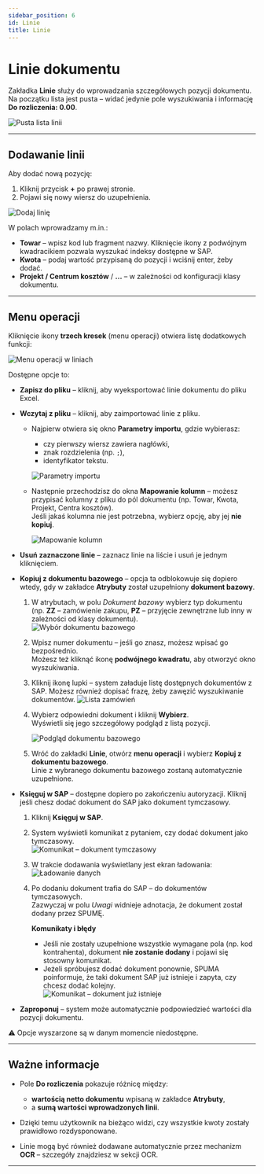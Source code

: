 ```yaml
---
sidebar_position: 6
id: Linie
title: Linie
---
```


# Linie dokumentu   

Zakładka **Linie** służy do wprowadzania szczegółowych pozycji dokumentu.  
Na początku lista jest pusta – widać jedynie pole wyszukiwania i informację **Do rozliczenia: 0.00**.  

![Pusta lista linii](/img/linie1.png)  

---

## Dodawanie linii  

Aby dodać nową pozycję:  

1. Kliknij przycisk **+** po prawej stronie.  
2. Pojawi się nowy wiersz do uzupełnienia.  

![Dodaj linię](/img/linie2.png)  

W polach wprowadzamy m.in.:  
- **Towar** – wpisz kod lub fragment nazwy. Kliknięcie ikony z podwójnym kwadracikiem pozwala wyszukać indeksy dostępne w SAP.  
- **Kwota** – podaj wartość przypisaną do pozycji i wciśnij enter, żeby dodać.  
- **Projekt / Centrum kosztów** / **...** – w zależności od konfiguracji klasy dokumentu.  

---

## Menu operacji  

Kliknięcie ikony **trzech kresek** (menu operacji) otwiera listę dodatkowych funkcji:  

![Menu operacji w liniach](/img/linie3.png)  

Dostępne opcje to:  

- **Zapisz do pliku** – kliknij, aby wyeksportować linie dokumentu do pliku Excel.  
- **Wczytaj z pliku** – kliknij, aby zaimportować linie z pliku.  
   + Najpierw otwiera się okno **Parametry importu**, gdzie wybierasz:  
      - czy pierwszy wiersz zawiera nagłówki,  
      - znak rozdzielenia (np. `;`),  
      - identyfikator tekstu.  

      ![Parametry importu](/img/linie4.png)  

   + Następnie przechodzisz do okna **Mapowanie kolumn** – możesz przypisać kolumny z pliku do pól dokumentu (np. Towar, Kwota, Projekt, Centra kosztów).  
      Jeśli jakaś kolumna nie jest potrzebna, wybierz opcję, aby jej **nie kopiuj**.  

      ![Mapowanie kolumn](/img/linie5.png)  

- **Usuń zaznaczone linie** – zaznacz linie na liście i usuń je jednym kliknięciem.  
- **Kopiuj z dokumentu bazowego** – opcja ta odblokowuje się dopiero wtedy, gdy w zakładce **Atrybuty** został uzupełniony **dokument bazowy**. 

   1. W atrybutach, w polu *Dokument bazowy* wybierz typ dokumentu (np. **ZZ** – zamówienie zakupu, **PZ** – przyjęcie zewnętrzne lub inny w zależności od klasy dokumentu).  
      ![Wybór dokumentu bazowego](/img/linie10.png)  

   2. Wpisz numer dokumentu – jeśli go znasz, możesz wpisać go bezpośrednio.  
      Możesz też kliknąć ikonę **podwójnego kwadratu**, aby otworzyć okno wyszukiwania.  

   3. Kliknij ikonę lupki – system załaduje listę dostępnych dokumentów z SAP. Możesz również dopisać frazę, żeby zawęzić wyszukiwanie dokumentów.
      ![Lista zamówień](/img/linie11.png)  

   4. Wybierz odpowiedni dokument i kliknij **Wybierz**.  
      Wyświetli się jego szczegółowy podgląd z listą pozycji.  

      ![Podgląd dokumentu bazowego](/img/linie12.png)  

   5. Wróć do zakładki **Linie**, otwórz **menu operacji** i wybierz **Kopiuj z dokumentu bazowego**.  
      Linie z wybranego dokumentu bazowego zostaną automatycznie uzupełnione.  
 
- **Księguj w SAP** – dostępne dopiero po zakończeniu autoryzacji. Kliknij jeśli chesz dodać dokument do SAP jako dokument tymczasowy.

   1. Kliknij **Księguj w SAP**.  
   2. System wyświetli komunikat z pytaniem, czy dodać dokument jako tymczasowy.  
      ![Komunikat – dokument tymczasowy](/img/linie7.png)  
   3. W trakcie dodawania wyświetlany jest ekran ładowania:  
      ![Ładowanie danych](/img/linie8.png)  
   4. Po dodaniu dokument trafia do SAP – do dokumentów tymczasowych.  
      Zazwyczaj w polu *Uwagi* widnieje adnotacja, że dokument został dodany przez SPUMĘ.  

      **Komunikaty i błędy**
      - Jeśli nie zostały uzupełnione wszystkie wymagane pola (np. kod kontrahenta), dokument **nie zostanie dodany** i pojawi się stosowny komunikat.  
      - Jeżeli spróbujesz dodać dokument ponownie, SPUMA poinformuje, że taki dokument SAP już istnieje i zapyta, czy chcesz dodać kolejny.  
      ![Komunikat – dokument już istnieje](/img/linie9.png)  

- **Zaproponuj** – system może automatycznie podpowiedzieć wartości dla pozycji dokumentu.  

⚠️ Opcje wyszarzone są w danym momencie niedostępne.  

---

## Ważne informacje  

- Pole **Do rozliczenia** pokazuje różnicę między:  
  - **wartością netto dokumentu** wpisaną w zakładce **Atrybuty**,  
  - a **sumą wartości wprowadzonych linii**.  

- Dzięki temu użytkownik na bieżąco widzi, czy wszystkie kwoty zostały prawidłowo rozdysponowane.  

- Linie mogą być również dodawane automatycznie przez mechanizm **OCR** – szczegóły znajdziesz w sekcji OCR.  

---
